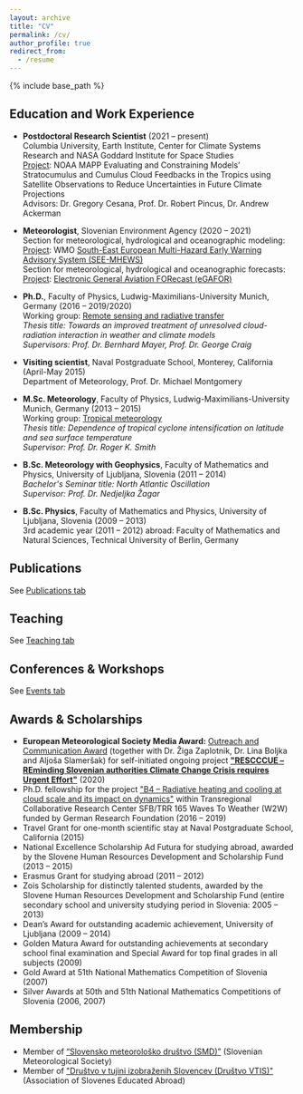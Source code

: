 ```yaml
---
layout: archive
title: "CV"
permalink: /cv/
author_profile: true
redirect_from:
  - /resume
---
```


{% include base_path %}

## Education and Work Experience

* **Postdoctoral Research Scientist** (2021 – present)<br/> 
Columbia University, Earth Institute, Center for Climate Systems Research and NASA Goddard Institute for Space Studies<br/> 
<ins>Project</ins>: NOAA MAPP Evaluating and Constraining Models’ Stratocumulus and Cumulus Cloud Feedbacks in the Tropics using Satellite Observations to Reduce Uncertainties in Future Climate Projections<br/>
Advisors: Dr. Gregory Cesana, Prof. Dr. Robert Pincus, Dr. Andrew Ackerman

* **Meteorologist**, Slovenian Environment Agency (2020 – 2021)<br/> 
Section for meteorological, hydrological and oceanographic modeling:<br/>
<ins>Project</ins>: WMO [South-East European Multi-Hazard Early Warning Advisory System (SEE-MHEWS)](https://public.wmo.int/en/projects/see-mhews-a)<br/>
Section for meteorological, hydrological and oceanographic forecasts:<br/>
<ins>Project</ins>: [Electronic General Aviation FORecast (eGAFOR)](https://egafor.eu/)<br/>

* **Ph.D.**, Faculty of Physics, Ludwig-Maximilians-University Munich, Germany (2016 – 2019/2020)<br/> 
Working group: [Remote sensing and radiative transfer](https://www.en.meteo.physik.uni-muenchen.de/forschung/atmo_fern/index.html)<br/> 
_Thesis title: Towards an improved treatment of unresolved cloud-radiation interaction in weather and climate models_<br/> 
_Supervisors: Prof. Dr. Bernhard Mayer, Prof. Dr. George Craig_

* **Visiting scientist**, Naval Postgraduate School, Monterey, California (April-May 2015)<br/> 
Department of Meteorology, Prof. Dr. Michael Montgomery

* **M.Sc. Meteorology**, Faculty of Physics, Ludwig-Maximilians-University Munich, Germany (2013 – 2015)<br/> 
Working group: [Tropical meteorology](https://www.en.meteo.physik.uni-muenchen.de/forschung/tropische/index.html)<br/> 
_Thesis title: Dependence of tropical cyclone intensification on latitude and sea surface temperature_<br/> 
_Supervisor: Prof. Dr. Roger K. Smith_

* **B.Sc. Meteorology with Geophysics**, Faculty of Mathematics and Physics, University of Ljubljana, Slovenia (2011 – 2014)<br/>
_Bachelor's Seminar title: North Atlantic Oscillation_<br/> 
_Supervisor: Prof. Dr. Nedjeljka Žagar_

* **B.Sc. Physics**, Faculty of Mathematics and Physics, University of Ljubljana, Slovenia (2009 – 2013)<br/>
3rd academic year (2011 – 2012) abroad: Faculty of Mathematics and Natural Sciences, Technical University of Berlin, Germany


## Publications

See [Publications tab](https://ninacrnivec.github.io/publications/)
  
## Teaching

See [Teaching tab](https://ninacrnivec.github.io/teaching/)
  
## Conferences & Workshops

See [Events tab](https://ninacrnivec.github.io/events/)
  
## Awards & Scholarships
* **European Meteorological Society Media Award:** [Outreach and Communication Award](https://www.emetsoc.org/oc2020-for-rescccue-slovenia/) (together with Dr. Žiga Zaplotnik, Dr. Lina Boljka and Aljoša Slameršak) for self-initiated ongoing project **["RESCCCUE – REminding Slovenian authorities Climate Change Crisis requires Urgent Effort"](https://www.emetsoc.org/wp-content/uploads/2020/06/oc2020_RESCCCUE_project-description.pdf)** (2020)
* Ph.D. fellowship for the project ["B4 – Radiative heating and cooling at cloud scale and its impact on dynamics"](https://w2w.meteo.physik.uni-muenchen.de/research_areas/phase1/b4/index.html) within Transregional Collaborative Research Center SFB/TRR 165 Waves To Weather (W2W) funded by German Research Foundation (2016 – 2019)
* Travel Grant for one-month scientific stay at Naval Postgraduate School, California (2015)
* National Excellence Scholarship Ad Futura for studying abroad, awarded by the Slovene Human Resources Development and Scholarship Fund (2013 – 2015)
* Erasmus Grant for studying abroad (2011 – 2012)
* Zois Scholarship for distinctly talented students, awarded by the Slovene Human Resources Development and Scholarship Fund (entire secondary school and university studying period in Slovenia: 2005 – 2013)
* Dean’s Award for outstanding academic achievement, University of Ljubljana (2009 – 2014)
* Golden Matura Award for outstanding achievements at secondary school final examination and Special Award for top final grades in all subjects (2009)
* Gold Award at 51th National Mathematics Competition of Slovenia (2007)
* Silver Awards at 50th and 51th National Mathematics Competitions of Slovenia (2006, 2007)
  
## Membership

* Member of [“Slovensko meteorološko društvo (SMD)”](http://www.smd.v-izdelavi.si/domov/) (Slovenian Meteorological Society)
* Member of ["Društvo v tujini izobraženih Slovencev (Društvo VTIS)"](https://www.drustvovtis.si/) (Association of Slovenes Educated Abroad) 



